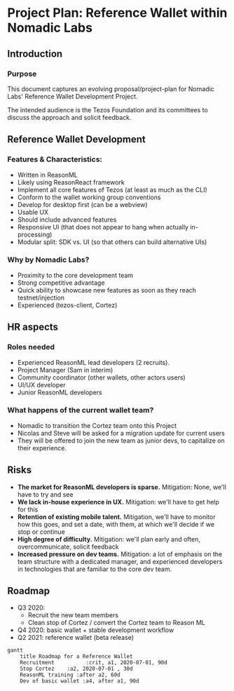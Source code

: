 # Project Plan: Reference Wallet within Nomadic Labs

## Introduction

### Purpose

This document captures an evolving proposal/project-plan for Nomadic Labs' Reference Wallet Development Project.

The intended audience is the Tezos Foundation and its committees to discuss the approach and solicit feedback.

## Reference Wallet Development

### Features & Characteristics:

 - Written in ReasonML
 - Likely using ReasonReact framework
 - Implement all core features of Tezos (at least as much as the CLI)
 - Conform to the wallet working group conventions
 - Develop for desktop first (can be a webview)
 - Usable UX
 - Should include advanced features
 - Responsive UI (that does not appear to hang when actually in-processing)
 - Modular split: SDK vs. UI (so that others can build alternative UIs)

### Why by Nomadic Labs?

 - Proximity to the core development team
 - Strong competitive advantage
 - Quick ability to showcase new features as soon as they reach testnet/injection
 - Experienced (tezos-client, Cortez)

## HR aspects

### Roles needed

 - Experienced ReasonML lead developers (2 recruits).
 - Project Manager (Sam in interim)
 - Community coordinator (other wallets, other actors users)
 - UI/UX developer
 - Junior ReasonML developers

### What happens of the current wallet team?

 - Nomadic to transition the Cortez team onto this Project
 - Nicolas and Steve will be asked for a migration update for current users
 - They will be offered to join the new team as junior devs, to capitalize on their experience.

## Risks

  - **The market for ReasonML developers is sparse.** Mitigation: None, we'll have to try and see
  - **We lack in-house experience in UX.** Mitigation: we'll have to get help for this
  - **Retention of existing mobile talent.** Mitigation, we'll have to monitor how this goes, and set a date, with them, at which we'll decide if we stop or continue
  - **High degree of difficulty.** Mitigation: we'll plan early and often, overcommunicate, solicit feedback
  - **Increased pressure on dev teams.** Mitigation: a lot of emphasis on the team structure with a dedicated manager, and experienced developers in technologies that are familiar to the core dev team.

## Roadmap

  - Q3 2020:
    - Recruit the new team members
    - Clean stop of Cortez / convert the Cortez team to Reason ML
  - Q4 2020: basic wallet + stable development workflow
  - Q2 2021: reference wallet (beta release)
  
```mermaid
gantt
    title Roadmap for a Reference Wallet
    Recruitment          :crit, a1, 2020-07-01, 90d
    Stop Cortez    :a2, 2020-07-01 , 30d
    ReasonML training :after a2, 60d
    Dev of basic wallet :a4, after a1, 90d
```
